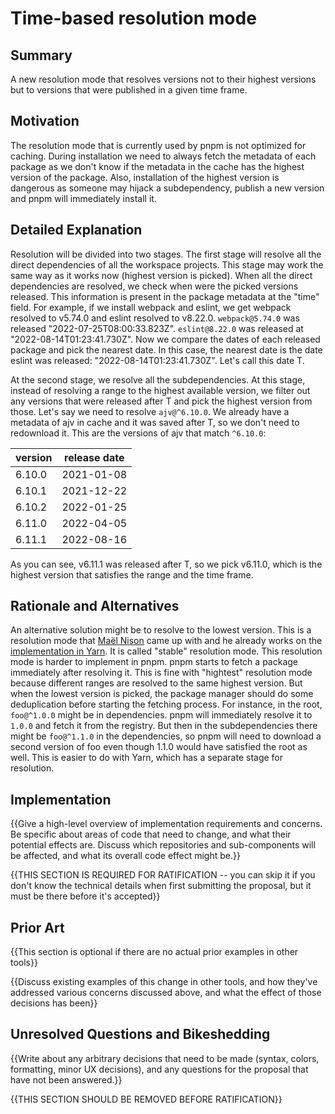 # Time-based resolution mode

## Summary

A new resolution mode that resolves versions not to their highest versions but to versions that were published in a given time frame.

## Motivation

The resolution mode that is currently used by pnpm is not optimized for caching. During installation we need to always fetch the metadata of each package as we don't know if the metadata in the cache has the highest version of the package. Also, installation of the highest version is dangerous as someone may hijack a subdependency, publish a new version and pnpm will immediately install it.

## Detailed Explanation

Resolution will be divided into two stages. The first stage will resolve all the direct dependencies of all the workspace projects. This stage may work the same way as it works now (highest version is picked). When all the direct dependencies are resolved, we check when were the picked versions released. This information is present in the package metadata at the "time" field. For example, if we install webpack and eslint, we get webpack resolved to v5.74.0 and eslint resolved to v8.22.0. `webpack@5.74.0` was released "2022-07-25T08:00:33.823Z". `eslint@8.22.0` was released at "2022-08-14T01:23:41.730Z". Now we compare the dates of each released package and pick the nearest date. In this case, the nearest date is the date eslint was released: "2022-08-14T01:23:41.730Z". Let's call this date T.

At the second stage, we resolve all the subdependencies. At this stage, instead of resolving a range to the highest available version, we filter out any versions that were released after T and pick the highest version from those. Let's say we need to resolve `ajv@^6.10.0`. We already have a metadata of ajv in cache and it was saved after T, so we don't need to redownload it. This are the versions of ajv that match `^6.10.0`:

| version | release date |
|--|--|
| 6.10.0 | 2021-01-08 |
| 6.10.1 | 2021-12-22 |
| 6.10.2 | 2022-01-25 |
| 6.11.0 | 2022-04-05 |
| 6.11.1 | 2022-08-16 |

As you can see, v6.11.1 was released after T, so we pick v6.11.0, which is the highest version that satisfies the range and the time frame.

## Rationale and Alternatives

An alternative solution might be to resolve to the lowest version. This is a resolution mode that [Maël Nison](https://github.com/arcanis) came up with and he already works on the [implementation in Yarn](https://github.com/yarnpkg/berry/pull/4351). It is called "stable" resolution mode. This resolution mode is harder to implement in pnpm. pnpm starts to fetch a package immediately after resolving it. This is fine with "hightest" resolution mode because different ranges are resolved to the same highest version. But when the lowest version is picked, the package manager should do some deduplication before starting the fetching process. For instance, in the root, `foo@^1.0.0` might be in dependencies. pnpm will immediately resolve it to `1.0.0` and fetch it from the registry. But then in the subdependencies there might be `foo@^1.1.0` in the dependencies, so pnpm will need to download a second version of foo even though 1.1.0 would have satisfied the root as well. This is easier to do with Yarn, which has a separate stage for resolution.

## Implementation

{{Give a high-level overview of implementation requirements and concerns. Be specific about areas of code that need to change, and what their potential effects are. Discuss which repositories and sub-components will be affected, and what its overall code effect might be.}}

{{THIS SECTION IS REQUIRED FOR RATIFICATION -- you can skip it if you don't know the technical details when first submitting the proposal, but it must be there before it's accepted}}

## Prior Art

{{This section is optional if there are no actual prior examples in other tools}}

{{Discuss existing examples of this change in other tools, and how they've addressed various concerns discussed above, and what the effect of those decisions has been}}

## Unresolved Questions and Bikeshedding

{{Write about any arbitrary decisions that need to be made (syntax, colors, formatting, minor UX decisions), and any questions for the proposal that have not been answered.}}

{{THIS SECTION SHOULD BE REMOVED BEFORE RATIFICATION}}


